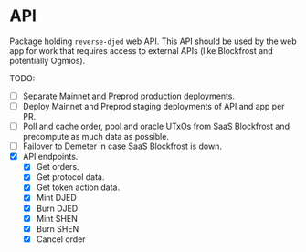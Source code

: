 # API

Package holding `reverse-djed` web API. This API should be used by the web app for work that requires access to external APIs (like Blockfrost and potentially Ogmios).

TODO:

- [ ] Separate Mainnet and Preprod production deployments.
- [ ] Deploy Mainnet and Preprod staging deployments of API and app per PR.
- [ ] Poll and cache order, pool and oracle UTxOs from SaaS Blockfrost and precompute as much data as possible.
- [ ] Failover to Demeter in case SaaS Blockfrost is down.
- [x] API endpoints.
  - [x] Get orders.
  - [x] Get protocol data.
  - [x] Get token action data.
  - [x] Mint DJED
  - [x] Burn DJED
  - [x] Mint SHEN
  - [x] Burn SHEN
  - [x] Cancel order
